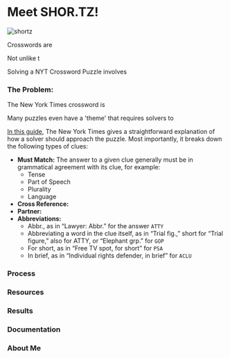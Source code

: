 # Meet SHOR.TZ!
![shortz](https://user-images.githubusercontent.com/18273262/184554967-e13839f7-fd13-405c-a442-e9a47b56cfa2.jpg)


  Crosswords are 
  
  Not unlike t
  
  Solving a NYT Crossword Puzzle involves 
  
### The Problem: 
  

  The New York Times crossword is 
  
  
  
  Many puzzles even have a 'theme' that requires solvers to 
  
  [In this guide](https://www.nytimes.com/guides/crosswords/how-to-solve-a-crossword-puzzle), The New York Times gives a straightforward explanation of how a solver should approach the puzzle.  Most importantly, it breaks down the following types of clues:
   - **Must Match:** The answer to a given clue generally must be in grammatical agreement with its clue, for example:
     - Tense
     - Part of Speech
     - Plurality
     - Language
   - **Cross Reference:**
   - **Partner:**
   - **Abbreviations:**
     - Abbr., as in “Lawyer: Abbr.” for the answer `ATTY`
     - Abbreviating a word in the clue itself, as in “Trial fig.,” short for “Trial figure,” also for ATTY, or “Elephant grp.” for `GOP`
     - For short, as in “Free TV spot, for short” for `PSA`
     - In brief, as in “Individual rights defender, in brief” for `ACLU`
  

### Process

### Resources

### Results

### Documentation

### About Me


<!-- You can use the [editor on GitHub](https://github.com/timothymhowe/shor.tz/edit/main/README.md) to maintain and preview the content for your website in Markdown files. -->

<!-- Whenever you commit to this repository, GitHub Pages will run [Jekyll](https://jekyllrb.com/) to rebuild the pages in your site, from the content in your Markdown files. -->

<!-- ### Markdown


```[Link](url) and ![Image](src)```


For more details see [Basic writing and formatting syntax](https://docs.github.com/en/github/writing-on-github/getting-started-with-writing-and-formatting-on-github/basic-writing-and-formatting-syntax).

### Jekyll Themes

Your Pages site will use the layout and styles from the Jekyll theme you have selected in your [repository settings](https://github.com/timothymhowe/shor.tz/settings/pages). The name of this theme is saved in the Jekyll `_config.yml` configuration file. -->
